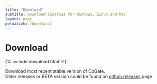 ```yaml
---
title: "Download"
subtitle: Download binaries for Windows, Linux and Mac
layout: page
permalink: /download/
---
```


# Download

{% include download.html %}

Download most recent stable version of DbGate.  
Older releases or BETA version could be found on [github releases](https://github.com/dbgate/dbgate/releases) page
